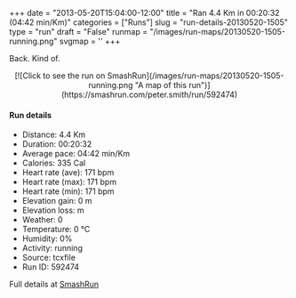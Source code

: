 +++
date = "2013-05-20T15:04:00-12:00"
title = "Ran 4.4 Km in 00:20:32 (04:42 min/Km)"
categories = ["Runs"]
slug = "run-details-20130520-1505"
type = "run"
draft = "False"
runmap = "/images/run-maps/20130520-1505-running.png"
svgmap = '<polyline points="">'
+++

Back. Kind of. 

<!--more-->

<center>
[![Click to see the run on SmashRun](/images/run-maps/20130520-1505-running.png "A map of this run")](https://smashrun.com/peter.smith/run/592474)
</center>

#### Run details

* Distance: 4.4 Km
* Duration: 00:20:32
* Average pace: 04:42 min/Km
* Calories: 335 Cal
* Heart rate (ave): 171 bpm
* Heart rate (max): 171 bpm
* Heart rate (min): 171 bpm
* Elevation gain: 0 m
* Elevation loss:  m
* Weather: 0
* Temperature: 0 &deg;C
* Humidity: 0%
* Activity: running
* Source: tcxfile
* Run ID: 592474

Full details at [SmashRun](https://smashrun.com/peter.smith/run/592474)